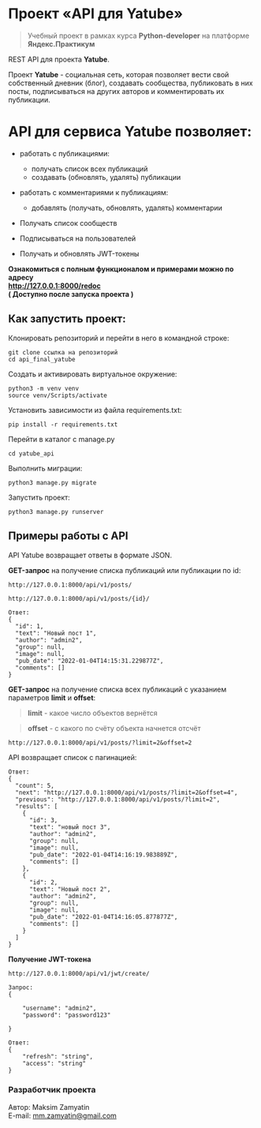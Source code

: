 # Проект «API для Yatube»

>Учебный проект в рамках курса __Python-developer__ на платформе __Яндекс.Практикум__

REST API для проекта __Yatube__.

Проект __Yatube__ - социальная сеть, которая позволяет вести свой собственный дневник (блог),
создавать сообщества, публиковать в них посты, подписываться на других авторов и комментировать их публикации.

# API для сервиса __Yatube__ позволяет:
* работать с публикациями:
  * получать список всех публикаций
  * создавать (обновлять, удалять) публикации

* работать с комментариями к публикациям:
  * добавлять (получать, обновлять, удалять) комментарии

* Получать список сообществ
* Подписываться на пользователей
* Получать и обновлять JWT-токены

__Ознакомиться с полным функционалом и примерами можно по адресу__   
__http://127.0.0.1:8000/redoc__  
__( Доступно после запуска проекта )__

## Как запустить проект:

Клонировать репозиторий и перейти в него в командной строке:
```
git clone ссылка на репозиторий
cd api_final_yatube
```

Cоздать и активировать виртуальное окружение:
```
python3 -m venv venv
source venv/Scripts/activate
```

Установить зависимости из файла requirements.txt:
```
pip install -r requirements.txt
```

Перейти в каталог с manage.py
```
cd yatube_api
```

Выполнить миграции:
```
python3 manage.py migrate
```

Запустить проект:
```
python3 manage.py runserver
```

## Примеры работы с API
API Yatube возвращает ответы в формате JSON.

__GET-запрос__ на получение списка публикаций или публикации по id:

```
http://127.0.0.1:8000/api/v1/posts/  

http://127.0.0.1:8000/api/v1/posts/{id}/
```

```
Ответ:
{
  "id": 1,
  "text": "Новый пост 1",
  "author": "admin2",
  "group": null,
  "image": null,
  "pub_date": "2022-01-04T14:15:31.229877Z",
  "comments": []
}
```
__GET-запрос__ на получение списка всех публикаций с указанием параметров __limit__ и __offset__:

 > __limit__ - какое число объектов вернётся

 > __offset__ - с какого по счёту объекта начнется отсчёт

```
http://127.0.0.1:8000/api/v1/posts/?limit=2&offset=2
```

API возвращает список с пагинацией:

```
Ответ:
{
  "count": 5,
  "next": "http://127.0.0.1:8000/api/v1/posts/?limit=2&offset=4",
  "previous": "http://127.0.0.1:8000/api/v1/posts/?limit=2",
  "results": [
    {
      "id": 3,
      "text": "новый пост 3",
      "author": "admin2",
      "group": null,
      "image": null,
      "pub_date": "2022-01-04T14:16:19.983889Z",
      "comments": []
    },
    {
      "id": 2,
      "text": "Новый пост 2",
      "author": "admin2",
      "group": null,
      "image": null,
      "pub_date": "2022-01-04T14:16:05.877877Z",
      "comments": []
    }
  ]
}
```

__Получение JWT-токена__

`http://127.0.0.1:8000/api/v1/jwt/create/`

```
Запрос:
{

    "username": "admin2",
    "password": "password123"

}
```

```
Ответ:
{
    "refresh": "string",
    "access": "string"
}
```

### Разработчик проекта

Автор: Maksim Zamyatin  
E-mail: [mm.zamyatin@gmail.com](mailto:mm.zamyatin@gmail.com)
